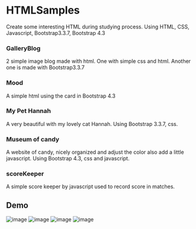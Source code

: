 # HTMLSamples
Create some interesting HTML during studying process.
Using HTML, CSS, Javascript, Bootstrap3.3.7, Bootstrap 4.3

### GalleryBlog
2 simple image blog made with html.
One with simple css and html.
Another one is made with Bootstrap3.3.7

### Mood 
A simple html using the card in Bootstrap 4.3

### My Pet Hannah
A very beautiful with my lovely cat Hannah. Using Bootstrap 3.3.7, css.

### Museum of candy
A website of candy, nicely organized and adjust the color also add a little javascript. Using Bootstrap 4.3, css and javascript.

### scoreKeeper
A simple score keeper by javascript used to record score in matches. 

## Demo
![image](https://github.com/RyanDu/HTMLSamples/tree/master/images/Candy.jpg)
![image](https://github.com/RyanDu/HTMLSamples/tree/master/images/Gallery.jpg)
![image](https://github.com/RyanDu/HTMLSamples/tree/master/images/Hannah.jpg)
![image](https://github.com/RyanDu/HTMLSamples/tree/master/images/Mood.jpg)
